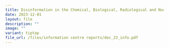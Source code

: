 ```yaml
---
title: Disinformation in the Chemical, Biological, Radiological and Nuclear Domain
date: 2023-12-01
layout: file
description: ""
image: ""
variant: tiptap
file_url: /files/information centre reports/dec_23_info.pdf
---
```

